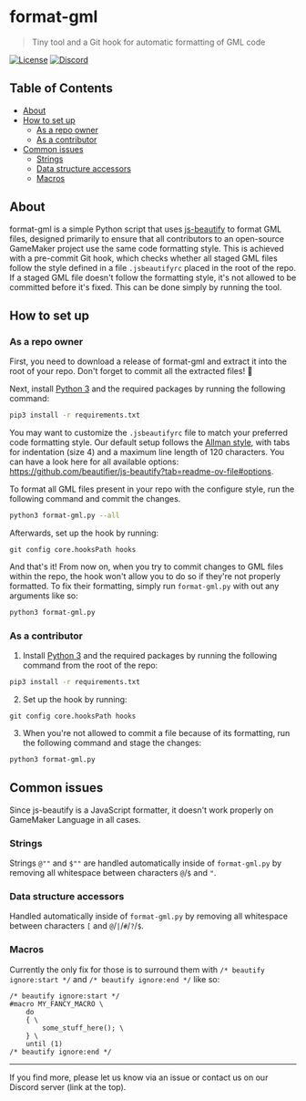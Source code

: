 # format-gml

> Tiny tool and a Git hook for automatic formatting of GML code

[![License](https://img.shields.io/github/license/blueburncz/format-gml)](LICENSE)
[![Discord](https://img.shields.io/discord/298884075585011713?label=Discord)](https://discord.gg/ep2BGPm)

## Table of Contents

* [About](#about)
* [How to set up](#how-to-set-up)
  * [As a repo owner](#as-a-repo-owner)
  * [As a contributor](#as-a-contributor)
* [Common issues](#common-issues)
  * [Strings](#strings)
  * [Data structure accessors](#data-structure-accessors)
  * [Macros](#macros)

## About

format-gml is a simple Python script that uses [js-beautify](https://github.com/beautifier/js-beautify) to format GML files, designed primarily to ensure that all contributors to an open-source GameMaker project use the same code formatting style. This is achieved with a pre-commit Git hook, which checks whether all staged GML files follow the style defined in a file `.jsbeautifyrc` placed in the root of the repo. If a staged GML file doesn't follow the formatting style, it's not allowed to be committed before it's fixed. This can be done simply by running the tool.

## How to set up

### As a repo owner
First, you need to download a release of format-gml and extract it into the root of your repo. Don't forget to commit all the extracted files! 🙂

Next, install [Python 3](https://www.python.org/downloads/) and the required packages by running the following command:

```sh
pip3 install -r requirements.txt
```

You may want to customize the `.jsbeautifyrc` file to match your preferred code formatting style. Our default setup follows the [Allman style](https://en.wikipedia.org/wiki/Indentation_style#Allman_style), with tabs for indentation (size 4) and a maximum line length of 120 characters. You can have a look here for all available options: <https://github.com/beautifier/js-beautify?tab=readme-ov-file#options>.

To format all GML files present in your repo with the configure style, run the following command and commit the changes.

```sh
python3 format-gml.py --all
```

Afterwards, set up the hook by running:

```gml
git config core.hooksPath hooks
```

And that's it! From now on, when you try to commit changes to GML files within the repo, the hook won't allow you to do so if they're not properly formatted. To fix their formatting, simply run `format-gml.py` with out any arguments like so:

```sh
python3 format-gml.py
```

### As a contributor

1. Install [Python 3](https://www.python.org/downloads/) and the required packages by running the following command from the root of the repo:

```sh
pip3 install -r requirements.txt
```

2. Set up the hook by running:

```gml
git config core.hooksPath hooks
```

3. When you're not allowed to commit a file because of its formatting, run the following command and stage the changes:

```sh
python3 format-gml.py
```

## Common issues

Since js-beautify is a JavaScript formatter, it doesn't work properly on GameMaker Language in all cases.

### Strings

Strings `@""` and `$""` are handled automatically inside of `format-gml.py` by removing all whitespace between characters `@`/`$` and `"`.

### Data structure accessors

Handled automatically inside of `format-gml.py` by removing all whitespace between characters `[` and `@`/`|`/`#`/`?`/`$`.

### Macros

Currently the only fix for those is to surround them with `/* beautify ignore:start */` and `/* beautify ignore:end */` like so:

```gml
/* beautify ignore:start */
#macro MY_FANCY_MACRO \
    do
    { \
        some_stuff_here(); \
    } \
    until (1)
/* beautify ignore:end */
```

--------------------------------------------------------------------------------

If you find more, please let us know via an issue or contact us on our Discord server (link at the top).
